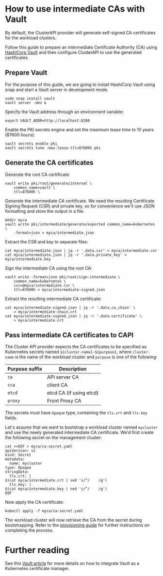 # How to use intermediate CAs with Vault

By default, the ClusterAPI provider will generate self-signed CA certificates
for the workload clusters.

Follow this guide to prepare an intermediate Certificate Authority (CA) using
[HashiCorp Vault] and then configure ClusterAPI to use the generated
certificates.

## Prepare Vault

For the purpose of this guide, we are going to install HashiCorp Vault using
snap and start a Vault server in development mode.

```
sudo snap install vault
vault server -dev &
```

Specify the Vault address through an environment variable:

```
export VAULT_ADDR=http://localhost:8200
```

Enable the PKI secrets engine and set the maximum lease time to 10 years
(87600 hours):

```
vault secrets enable pki
vault secrets tune -max-lease-ttl=87600h pki
```

## Generate the CA certificates

Generate the root CA certificate:

```
vault write pki/root/generate/internal \
    common_name=vault \
    ttl=87600h \
```

Generate the intermediate CA certificate. We need the resulting Certificate
Signing Request (CSR) and private key, so for convenience we'll use JSON
formatting and store the output in a file.

```
mkdir myca
vault write pki/intermediate/generate/exported common_name=kubernetes \
    -format=json > myca/intermediate.json
```

Extract the CSR and key to separate files:

```
cat myca/intermediate.json | jq -r '.data.csr' > myca/intermediate.csr
cat myca/intermediate.json | jq -r '.data.private_key' > myca/intermediate.key
```

Sign the intermediate CA using the root CA:

```
vault write -format=json pki/root/sign-intermediate \
    common_name=kubernetes \
    csr=@myca/intermediate.csr \
    ttl=87600h > myca/intermediate-signed.json
```

Extract the resulting intermediate CA certificate:

```
cat myca/intermediate-signed.json | jq -r '.data.ca_chain' \
    > myca/intermediate-chain.crt
cat myca/intermediate-signed.json | jq -r '.data.certificate' \
    > myca/intermediate.crt
```

## Pass intermediate CA certificates to CAPI

The Cluster API provider expects the CA certificates to be specified as
Kubernetes secrets named ``${cluster-name}-${purpose}``, where ``cluster-name``
is the name of the workload cluster and ``purpose`` is one of the following:

| Purpose suffix     | Description             |
|--------------------|-------------------------|
| ``ca``             | API server CA           |
| ``cca``            | client CA               |
| ``etcd``           | etcd CA (if using etcd) |
| ``proxy``          | Front Proxy CA          |

The secrets must have ``Opaque`` type, containing the ``tls.crt`` and
``tls.key`` fields.

Let's assume that we want to bootstrap a workload cluster named ``mycluster``
and use the newly generated intermediate CA certificate. We'd first create the
following secret on the management cluster:

```
cat <<EOF > myca/ca-secret.yaml
apiVersion: v1
kind: Secret
metadata:
  name: mycluster
type: Opaque
stringData:
  tls.crt: |
$(cat myca/intermediate.crt | sed 's/^/    /g')
  tls.key: |
$(cat myca/intermediate.key | sed 's/^/    /g')
EOF
```

Now apply the CA certificate:

```
kubectl apply -f myca/ca-secret.yaml
```

The workload cluster will now retrieve the CA from the secret during
bootstrapping. Refer to the [provisioning guide] for further instructions on
completing the process.

# Further reading

See this [Vault article] for more details on how to integrate Vault as a
Kubernetes certificate manager.

<!--LINKS -->
[HashiCorp Vault]: https://developer.hashicorp.com/vault/docs
[provisioning guide]: ./provision.md
[Vault article]: https://support.hashicorp.com/hc/en-us/articles/21920341210899-Create-an-Intermediate-CA-in-Kubernetes-using-Vault-as-a-certificate-manager
